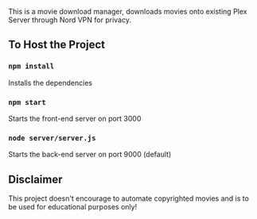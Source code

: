 This is a movie download manager, downloads movies onto existing Plex Server through Nord VPN for privacy. 

## To Host the Project

### `npm install`

Installs the dependencies

### `npm start`

Starts the front-end server on port 3000

### `node server/server.js`

Starts the back-end server on port 9000 (default)

## Disclaimer

This project doesn't encourage to automate copyrighted movies and is to be used for educational purposes only! 
